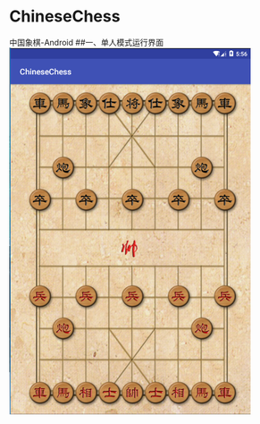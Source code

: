 # ChineseChess
中国象棋-Android
##一、单人模式运行界面
![](https://raw.githubusercontent.com/TANGBOLu/ChineseChess/master/image/gameSingleView.png)
